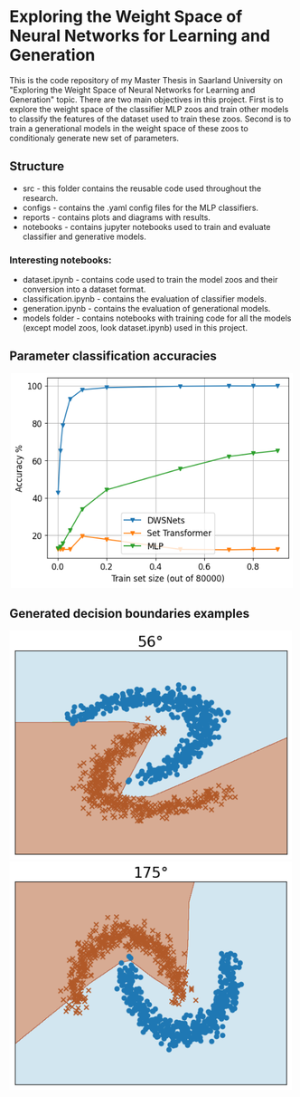 # Exploring the Weight Space of Neural Networks for Learning and Generation

This is the code repository of my Master Thesis in Saarland University on "Exploring the Weight Space of Neural Networks for Learning and Generation" topic. There are two main objectives in this project. First is to explore the weight space of the classifier MLP zoos and train other models to classify the features of the dataset used to train these zoos.
Second is to train a generational models in the weight space of these zoos to conditionaly generate new set of parameters.

## Structure

* src - this folder contains the reusable code used throughout the research.
* configs - contains the .yaml config files for the MLP classifiers.
* reports - contains plots and diagrams with results.
* notebooks - contains jupyter notebooks used to train and evaluate classifier and generative models.

### Interesting notebooks:

* dataset.ipynb - contains code used to train the model zoos and their conversion into a dataset format.
* classification.ipynb - contains the evaluation of classifier models.
* generation.ipynb - contains the evaluation of generational models.
* models folder - contains notebooks with training code for all the models (except model zoos, look dataset.ipynb) used in this project.

## Parameter classification accuracies

<p align="center">
  <img src="https://github.com/IDavron/exploring-neural-networks-weight-space/blob/main/reports/big-zoo-classification-accuracy.png" width=500>
</p>

## Generated decision boundaries examples

<img src="https://github.com/IDavron/exploring-neural-networks-weight-space/blob/main/reports/sample-1.png" width=500> <img src="https://github.com/IDavron/exploring-neural-networks-weight-space/blob/main/reports/sample-2.png" width=500>
